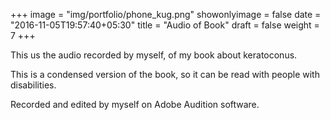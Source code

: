 +++
image = "img/portfolio/phone_kug.png"
showonlyimage = false
date = "2016-11-05T19:57:40+05:30"
title = "Audio of Book"
draft = false
weight = 7
+++

This us the audio recorded by myself, of my book about keratoconus.
<!--more-->

This is a condensed version of the book, so it can be read with people with disabilities.

Recorded and edited by myself on Adobe Audition software.

